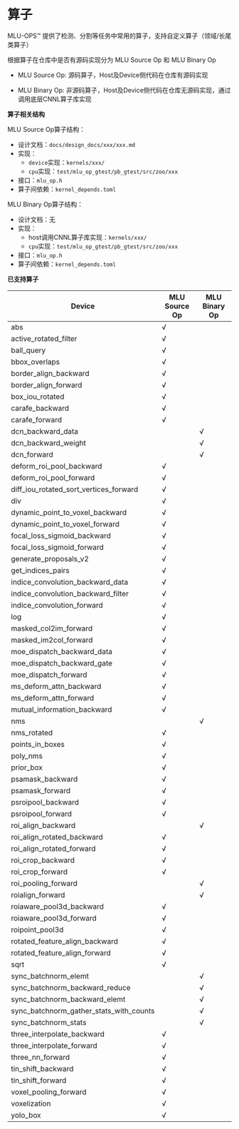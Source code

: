 # 算子

MLU-OPS™ 提供了检测、分割等任务中常用的算子，支持自定义算子（领域/长尾类算子）

根据算子在仓库中是否有源码实现分为 MLU Source Op 和 MLU Binary Op

- MLU Source Op: 源码算子，Host及Device侧代码在仓库有源码实现

- MLU Binary Op: 非源码算子，Host及Device侧代码在仓库无源码实现，通过调用底层CNNL算子库实现

**算子相关结构**

MLU Source Op算子结构：　
- 设计文档：`docs/design_docs/xxx/xxx.md`
- 实现：　
  - `device`实现：`kernels/xxx/`
  - `cpu`实现：`test/mlu_op_gtest/pb_gtest/src/zoo/xxx`
- 接口：`mlu_op.h`
- 算子间依赖：`kernel_depends.toml`

MLU Binary Op算子结构：　
- 设计文档：无
- 实现：
  - host调用CNNL算子库实现：`kernels/xxx/`
  - `cpu`实现：`test/mlu_op_gtest/pb_gtest/src/zoo/xxx`
- 接口：`mlu_op.h`
- 算子间依赖：`kernel_depends.toml`

**已支持算子**

| Device                                 | MLU Source Op | MLU Binary Op |
| -------------------------------------- | ------------- | ------------- |
| abs                                    | √             |               |
| active_rotated_filter                  | √             |               |
| ball_query                             | √             |               |
| bbox_overlaps                          | √             |               |
| border_align_backward                  | √             |               |
| border_align_forward                   | √             |               |
| box_iou_rotated                        | √             |               |
| carafe_backward                        | √             |               |
| carafe_forward                         | √             |               |
| dcn_backward_data                      |               | √             |
| dcn_backward_weight                    |               | √             |
| dcn_forward                            |               | √             |
| deform_roi_pool_backward               | √             |               |
| deform_roi_pool_forward                | √             |               |
| diff_iou_rotated_sort_vertices_forward | √             |               |
| div                                    | √             |               |
| dynamic_point_to_voxel_backward        | √             |               |
| dynamic_point_to_voxel_forward         | √             |               |
| focal_loss_sigmoid_backward            | √             |               |
| focal_loss_sigmoid_forward             | √             |               |
| generate_proposals_v2                  | √             |               |
| get_indices_pairs                      | √             |               |
| indice_convolution_backward_data       | √             |               |
| indice_convolution_backward_filter     | √             |               |
| indice_convolution_forward             | √             |               |
| log                                    | √             |               |
| masked_col2im_forward                  | √             |               |
| masked_im2col_forward                  | √             |               |
| moe_dispatch_backward_data             | √             |               |
| moe_dispatch_backward_gate             | √             |               |
| moe_dispatch_forward                   | √             |               |
| ms_deform_attn_backward                | √             |               |
| ms_deform_attn_forward                 | √             |               |
| mutual_information_backward            | √             |               |
| nms                                    |               | √             |
| nms_rotated                            | √             |               |
| points_in_boxes                        | √             |               |
| poly_nms                               | √             |               |
| prior_box                              | √             |               |
| psamask_backward                       | √             |               |
| psamask_forward                        | √             |               |
| psroipool_backward                     | √             |               |
| psroipool_forward                      | √             |               |
| roi_align_backward                     |               | √             |
| roi_align_rotated_backward             | √             |               |
| roi_align_rotated_forward              | √             |               |
| roi_crop_backward                      | √             |               |
| roi_crop_forward                       | √             |               |
| roi_pooling_forward                    |               | √             |
| roialign_forward                       |               | √             |
| roiaware_pool3d_backward               | √             |               |
| roiaware_pool3d_forward                | √             |               |
| roipoint_pool3d                        | √             |               |
| rotated_feature_align_backward         | √             |               |
| rotated_feature_align_forward          | √             |               |
| sqrt                                   | √             |               |
| sync_batchnorm_elemt                   |               | √             |
| sync_batchnorm_backward_reduce         |               | √             |
| sync_batchnorm_backward_elemt          |               | √             |
| sync_batchnorm_gather_stats_with_counts|               | √             |
| sync_batchnorm_stats                   |               | √             |
| three_interpolate_backward             | √             |               |
| three_interpolate_forward              | √             |               |
| three_nn_forward                       | √             |               |
| tin_shift_backward                     | √             |               |
| tin_shift_forward                      | √             |               |
| voxel_pooling_forward                  | √             |               |
| voxelization                           | √             |               |
| yolo_box                               | √             |               |

